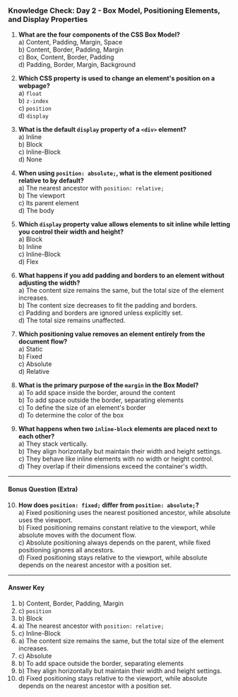 ### **Knowledge Check: Day 2 - Box Model, Positioning Elements, and Display Properties**

1. **What are the four components of the CSS Box Model?**  
   a) Content, Padding, Margin, Space  
   b) Content, Border, Padding, Margin  
   c) Box, Content, Border, Padding  
   d) Padding, Border, Margin, Background  

2. **Which CSS property is used to change an element's position on a webpage?**  
   a) `float`  
   b) `z-index`  
   c) `position`  
   d) `display`  

3. **What is the default `display` property of a `<div>` element?**  
   a) Inline  
   b) Block  
   c) Inline-Block  
   d) None  

4. **When using `position: absolute;`, what is the element positioned relative to by default?**  
   a) The nearest ancestor with `position: relative;`  
   b) The viewport  
   c) Its parent element  
   d) The body  

5. **Which `display` property value allows elements to sit inline while letting you control their width and height?**  
   a) Block  
   b) Inline  
   c) Inline-Block  
   d) Flex  

6. **What happens if you add padding and borders to an element without adjusting the width?**  
   a) The content size remains the same, but the total size of the element increases.  
   b) The content size decreases to fit the padding and borders.  
   c) Padding and borders are ignored unless explicitly set.  
   d) The total size remains unaffected.  

7. **Which positioning value removes an element entirely from the document flow?**  
   a) Static  
   b) Fixed  
   c) Absolute  
   d) Relative  

8. **What is the primary purpose of the `margin` in the Box Model?**  
   a) To add space inside the border, around the content  
   b) To add space outside the border, separating elements  
   c) To define the size of an element's border  
   d) To determine the color of the box  

9. **What happens when two `inline-block` elements are placed next to each other?**  
   a) They stack vertically.  
   b) They align horizontally but maintain their width and height settings.  
   c) They behave like inline elements with no width or height control.  
   d) They overlap if their dimensions exceed the container's width.  

---

#### **Bonus Question (Extra)**  

10. **How does `position: fixed;` differ from `position: absolute;`?**  
    a) Fixed positioning uses the nearest positioned ancestor, while absolute uses the viewport.  
    b) Fixed positioning remains constant relative to the viewport, while absolute moves with the document flow.  
    c) Absolute positioning always depends on the parent, while fixed positioning ignores all ancestors.  
    d) Fixed positioning stays relative to the viewport, while absolute depends on the nearest ancestor with a position set.  

---

#### **Answer Key**  

1. b) Content, Border, Padding, Margin  
2. c) `position`  
3. b) Block  
4. a) The nearest ancestor with `position: relative;`  
5. c) Inline-Block  
6. a) The content size remains the same, but the total size of the element increases.  
7. c) Absolute  
8. b) To add space outside the border, separating elements  
9. b) They align horizontally but maintain their width and height settings.  
10. d) Fixed positioning stays relative to the viewport, while absolute depends on the nearest ancestor with a position set.  
